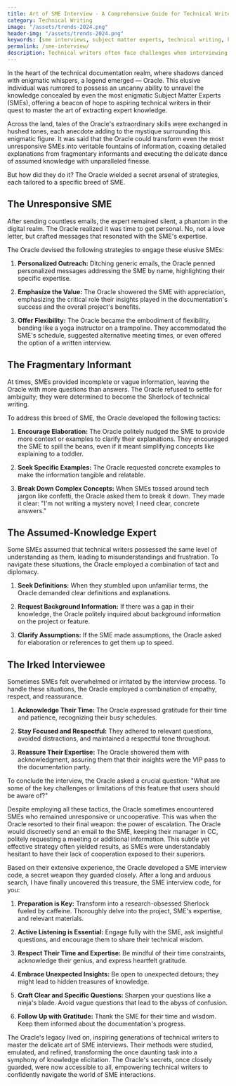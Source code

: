 ```yaml
---
title: Art of SME Interview - A Comprehensive Guide for Technical Writers
category: Technical Writing
image: "/assets/trends-2024.png"
header-img: "/assets/trends-2024.png"
keywords: [sme interviews, subject matter experts, technical writing, knowledge extraction, interview techniques, real-time examples, communication skills, active listening, open-ended questions, time management, technical jargon, user-friendly documentation, career development, industry insights, project success, relationship building, knowledge elicitation, expert interviewing, unresponsive SME, fragmentary information, assumed knowledge, grumpy SME, personalized outreach, elaboration, complex concepts, active listening, tailored questions, follow-up, how to interview an SME for technical writing, tips for interviewing SMEs, overcoming challenges of SME interviews, strategies for effective SME interviews, building relationships with SMEs, eliciting expert knowledge from SMEs, crafting clear and concise technical documentation]
permalink: /sme-interview/
description: Technical writers often face challenges when interviewing SMEs, including unresponsive experts, fragmentary information, assumed knowledge, and grumpy interviewees. This comprehensive guide provides strategies to overcome these challenges, including crafting personalized outreach, encouraging elaboration, breaking down complex concepts, and handling difficult interviewees. Embracing active listening, tailoring questions to the SME's expertise, and following up with gratitude will transform SME interviews into collaborative knowledge-acquisition journeys.
---
```


In the heart of the technical documentation realm, where shadows danced with enigmatic whispers, a legend emerged — Oracle. This elusive individual was rumored to possess an uncanny ability to unravel the knowledge concealed by even the most enigmatic Subject Matter Experts (SMEs), offering a beacon of hope to aspiring technical writers in their quest to master the art of extracting expert knowledge.

Across the land, tales of the Oracle's extraordinary skills were exchanged in hushed tones, each anecdote adding to the mystique surrounding this enigmatic figure. It was said that the Oracle could transform even the most unresponsive SMEs into veritable fountains of information, coaxing detailed explanations from fragmentary informants and executing the delicate dance of assumed knowledge with unparalleled finesse.

But how did they do it? The Oracle wielded a secret arsenal of strategies, each tailored to a specific breed of SME.

## The Unresponsive SME

After sending countless emails, the expert remained silent, a phantom in the digital realm. The Oracle realized it was time to get personal. No, not a love letter, but crafted messages that resonated with the SME's expertise.

The Oracle devised the following strategies to engage these elusive SMEs:

1. **Personalized Outreach:** Ditching generic emails, the Oracle penned personalized messages addressing the SME by name, highlighting their specific expertise.

2. **Emphasize the Value:** The Oracle showered the SME with appreciation, emphasizing the critical role their insights played in the documentation's success and the overall project's benefits.

3. **Offer Flexibility:** The Oracle became the embodiment of flexibility, bending like a yoga instructor on a trampoline. They accommodated the SME's schedule, suggested alternative meeting times, or even offered the option of a written interview.

## The Fragmentary Informant

At times, SMEs provided incomplete or vague information, leaving the Oracle with more questions than answers. The Oracle refused to settle for ambiguity; they were determined to become the Sherlock of technical writing.

To address this breed of SME, the Oracle developed the following tactics:

1. **Encourage Elaboration:** The Oracle politely nudged the SME to provide more context or examples to clarify their explanations. They encouraged the SME to spill the beans, even if it meant simplifying concepts like explaining to a toddler.

2. **Seek Specific Examples:** The Oracle requested concrete examples to make the information tangible and relatable.

3. **Break Down Complex Concepts:** When SMEs tossed around tech jargon like confetti, the Oracle asked them to break it down. They made it clear: "I'm not writing a mystery novel; I need clear, concrete answers."

## The Assumed-Knowledge Expert

Some SMEs assumed that technical writers possessed the same level of understanding as them, leading to misunderstandings and frustration. To navigate these situations, the Oracle employed a combination of tact and diplomacy.

1. **Seek Definitions:** When they stumbled upon unfamiliar terms, the Oracle demanded clear definitions and explanations.

2. **Request Background Information:** If there was a gap in their knowledge, the Oracle politely inquired about background information on the project or feature.

3. **Clarify Assumptions:** If the SME made assumptions, the Oracle asked for elaboration or references to get them up to speed.

## The Irked Interviewee

Sometimes SMEs felt overwhelmed or irritated by the interview process. To handle these situations, the Oracle employed a combination of empathy, respect, and reassurance.

1. **Acknowledge Their Time:** The Oracle expressed gratitude for their time and patience, recognizing their busy schedules.

2. **Stay Focused and Respectful:** They adhered to relevant questions, avoided distractions, and maintained a respectful tone throughout.

3. **Reassure Their Expertise:** The Oracle showered them with acknowledgment, assuring them that their insights were the VIP pass to the documentation party.

To conclude the interview, the Oracle asked a crucial question: "What are some of the key challenges or limitations of this feature that users should be aware of?"

Despite employing all these tactics, the Oracle sometimes encountered SMEs who remained unresponsive or uncooperative. This was when the Oracle resorted to their final weapon: the power of escalation. The Oracle would discreetly send an email to the SME, keeping their manager in CC, politely requesting a meeting or additional information. This subtle yet effective strategy often yielded results, as SMEs were understandably hesitant to have their lack of cooperation exposed to their superiors.

Based on their extensive experience, the Oracle developed a SME interview code, a secret weapon they guarded closely. After a long and arduous search, I have finally uncovered this treasure, the SME interview code, for you:

1. **Preparation is Key:** Transform into a research-obsessed Sherlock fueled by caffeine. Thoroughly delve into the project, SME's expertise, and relevant materials.

2. **Active Listening is Essential:** Engage fully with the SME, ask insightful questions, and encourage them to share their technical wisdom.

3. **Respect Their Time and Expertise:** Be mindful of their time constraints, acknowledge their genius, and express heartfelt gratitude.

4. **Embrace Unexpected Insights:** Be open to unexpected detours; they might lead to hidden treasures of knowledge.

5. **Craft Clear and Specific Questions:** Sharpen your questions like a ninja's blade. Avoid vague questions that lead to the abyss of confusion.

6. **Follow Up with Gratitude:** Thank the SME for their time and wisdom. Keep them informed about the documentation's progress.

The Oracle's legacy lived on, inspiring generations of technical writers to master the delicate art of SME interviews. Their methods were studied, emulated, and refined, transforming the once daunting task into a symphony of knowledge elicitation. The Oracle's secrets, once closely guarded, were now accessible to all, empowering technical writers to confidently navigate the world of SME interactions.